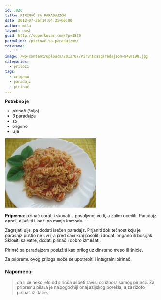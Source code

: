 ```yaml
---
id: 3820
title: PIRINAČ SA PARADAJZOM
date: 2012-07-26T14:04:25+00:00
author: mila
layout: post
guid: http://superkuvar.com/?p=3820
permalink: /pirinač-sa-paradajzom/
totvreme:
  - ""
image: /wp-content/uploads/2012/07/Pirinacsaparadajzom-940x198.jpg
categories:
  - prilozi
tags:
  - origano
  - paradajz
  - pirinač
---
```

**Potrebno je**:

  * pirinač (šolja)
  * 3 paradajza
  * so
  * origano
  * ulje

<img class="alignnone size-medium wp-image-3822" title="Pirinacsaparadajzom" src="/wp-content/uploads/2012/07/Pirinacsaparadajzom-e1343221217432-300x230.jpg" alt="" width="300" height="230" /> 

**Priprema**: pirinač oprati i skuvati u posoljenoj vodi, a zatim ocediti. Paradajz oprati, oljuštiti i iseći na manje komade.

Zagrejati ulje, pa dodati isečen paradajz. Pirjaniti dok tečnost koju je paradajz pustio ne uvri, a pred sam kraj posoliti i dodati origano ili bosiljak. Skloniti sa vatre, dodati pirinač i dobro izmešati.

Pirinač sa paradajzom poslužiti kao prilog uz dinstano meso ili šnicle.

Za pripremu ovog priloga može se upotrebiti i integralni pirinač.

### Napomena:
> da li će neko jelo od pirinča uspeti zavisi od izbora samog pirinča. Za pripremu pilava je najpogodniji onaj azijskog porekla, a za rižoto pirinač iz Italije.